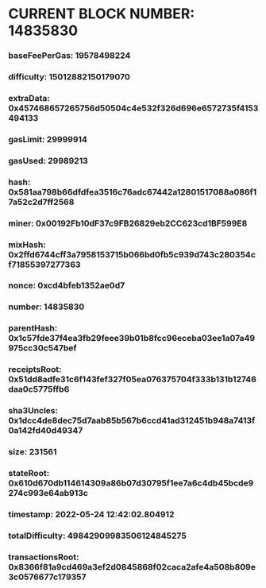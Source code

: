 # CURRENT BLOCK NUMBER: 14835830

### baseFeePerGas: 19578498224
### difficulty: 15012882150179070
### extraData: 0x457468657265756d50504c4e532f326d696e6572735f4153494133
### gasLimit: 29999914
### gasUsed: 29989213
### hash: 0x581aa798b66dfdfea3516c76adc67442a12801517088a086f17a52c2d7ff2568
### miner: 0x00192Fb10dF37c9FB26829eb2CC623cd1BF599E8
### mixHash: 0x2ffd6744cff3a7958153715b066bd0fb5c939d743c280354cf71855397277363
### nonce: 0xcd4bfeb1352ae0d7
### number: 14835830
### parentHash: 0x1c57fde37f4ea3fb29feee39b01b8fcc96eceba03ee1a07a49975cc30c547bef
### receiptsRoot: 0x51dd8adfe31c6f143fef327f05ea076375704f333b131b12746daa0c5775ffb6
### sha3Uncles: 0x1dcc4de8dec75d7aab85b567b6ccd41ad312451b948a7413f0a142fd40d49347
### size: 231561
### stateRoot: 0x610d670db114614309a86b07d30795f1ee7a6c4db45bcde9274c993e64ab913c
### timestamp: 2022-05-24 12:42:02.804912
### totalDifficulty: 49842909983506124845275
### transactionsRoot: 0x8366f81a9cd469a3ef2d0845868f02caca2afe4a508b809e3c0576677c179357
